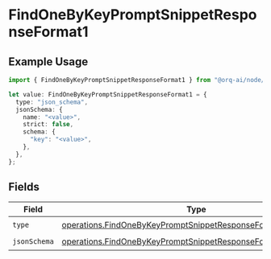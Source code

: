 # FindOneByKeyPromptSnippetResponseFormat1

## Example Usage

```typescript
import { FindOneByKeyPromptSnippetResponseFormat1 } from "@orq-ai/node/models/operations";

let value: FindOneByKeyPromptSnippetResponseFormat1 = {
  type: "json_schema",
  jsonSchema: {
    name: "<value>",
    strict: false,
    schema: {
      "key": "<value>",
    },
  },
};
```

## Fields

| Field                                                                                                                                        | Type                                                                                                                                         | Required                                                                                                                                     | Description                                                                                                                                  |
| -------------------------------------------------------------------------------------------------------------------------------------------- | -------------------------------------------------------------------------------------------------------------------------------------------- | -------------------------------------------------------------------------------------------------------------------------------------------- | -------------------------------------------------------------------------------------------------------------------------------------------- |
| `type`                                                                                                                                       | [operations.FindOneByKeyPromptSnippetResponseFormatType](../../models/operations/findonebykeypromptsnippetresponseformattype.md)             | :heavy_check_mark:                                                                                                                           | N/A                                                                                                                                          |
| `jsonSchema`                                                                                                                                 | [operations.FindOneByKeyPromptSnippetResponseFormatJsonSchema](../../models/operations/findonebykeypromptsnippetresponseformatjsonschema.md) | :heavy_check_mark:                                                                                                                           | N/A                                                                                                                                          |